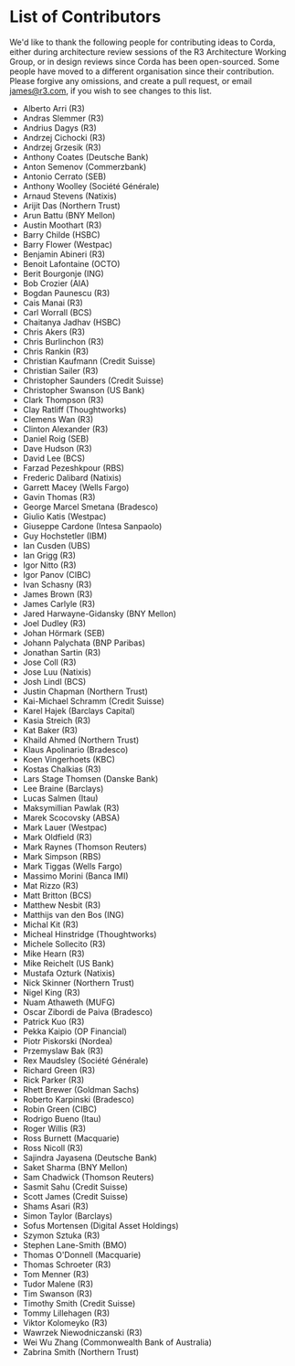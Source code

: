 # List of Contributors

We'd like to thank the following people for contributing ideas to Corda, 
either during architecture review sessions of the R3 Architecture Working Group, 
or in design reviews since Corda has been open-sourced. Some people have moved to 
a different organisation since their contribution. Please forgive any omissions, and 
create a pull request, or email <james@r3.com>, if you wish to see 
changes to this list.

* Alberto Arri (R3)
* Andras Slemmer (R3)
* Andrius Dagys (R3)
* Andrzej Cichocki (R3)
* Andrzej Grzesik (R3)
* Anthony Coates (Deutsche Bank)
* Anton Semenov (Commerzbank)
* Antonio Cerrato (SEB)
* Anthony Woolley (Société Générale)
* Arnaud Stevens (Natixis)
* Arijit Das (Northern Trust)
* Arun Battu (BNY Mellon)
* Austin Moothart (R3)
* Barry Childe (HSBC)
* Barry Flower (Westpac)
* Benjamin Abineri (R3)
* Benoit Lafontaine (OCTO)
* Berit Bourgonje (ING)
* Bob Crozier (AIA)
* Bogdan Paunescu (R3)
* Cais Manai (R3)
* Carl Worrall (BCS)
* Chaitanya Jadhav (HSBC)
* Chris Akers (R3)
* Chris Burlinchon (R3)
* Chris Rankin (R3)
* Christian Kaufmann (Credit Suisse)
* Christian Sailer (R3)
* Christopher Saunders (Credit Suisse)
* Christopher Swanson (US Bank)
* Clark Thompson (R3)
* Clay Ratliff (Thoughtworks)
* Clemens Wan (R3)
* Clinton Alexander (R3)
* Daniel Roig (SEB)
* Dave Hudson (R3)
* David Lee (BCS)
* Farzad Pezeshkpour (RBS)
* Frederic Dalibard (Natixis)
* Garrett Macey (Wells Fargo)
* Gavin Thomas (R3)
* George Marcel Smetana (Bradesco)
* Giulio Katis (Westpac)
* Giuseppe Cardone (Intesa Sanpaolo)
* Guy Hochstetler (IBM)
* Ian Cusden (UBS)
* Ian Grigg (R3)
* Igor Nitto (R3)
* Igor Panov (CIBC)
* Ivan Schasny (R3)
* James Brown (R3)
* James Carlyle (R3)
* Jared Harwayne-Gidansky (BNY Mellon)
* Joel Dudley (R3)
* Johan Hörmark (SEB)
* Johann Palychata (BNP Paribas)
* Jonathan Sartin (R3)
* Jose Coll (R3)
* Jose Luu (Natixis)
* Josh Lindl (BCS)
* Justin Chapman (Northern Trust)
* Kai-Michael Schramm (Credit Suisse)
* Karel Hajek (Barclays Capital)
* Kasia Streich (R3)
* Kat Baker (R3)
* Khaild Ahmed (Northern Trust)
* Klaus Apolinario (Bradesco)
* Koen Vingerhoets (KBC)
* Kostas Chalkias (R3)
* Lars Stage Thomsen (Danske Bank)
* Lee Braine (Barclays)
* Lucas Salmen (Itau)
* Maksymillian Pawlak (R3)
* Marek Scocovsky (ABSA)
* Mark Lauer (Westpac)
* Mark Oldfield (R3)
* Mark Raynes (Thomson Reuters)
* Mark Simpson (RBS)
* Mark Tiggas (Wells Fargo)
* Massimo Morini (Banca IMI)
* Mat Rizzo (R3)
* Matt Britton (BCS)
* Matthew Nesbit (R3)
* Matthijs van den Bos (ING)
* Michal Kit (R3)
* Micheal Hinstridge (Thoughtworks)
* Michele Sollecito (R3)
* Mike Hearn (R3)
* Mike Reichelt (US Bank)
* Mustafa Ozturk (Natixis)
* Nick Skinner (Northern Trust)
* Nigel King (R3)
* Nuam Athaweth (MUFG)
* Oscar Zibordi de Paiva (Bradesco)
* Patrick Kuo (R3)
* Pekka Kaipio (OP Financial)
* Piotr Piskorski (Nordea)
* Przemyslaw Bak (R3)
* Rex Maudsley (Société Générale)
* Richard Green (R3)
* Rick Parker (R3)
* Rhett Brewer (Goldman Sachs)
* Roberto Karpinski (Bradesco)
* Robin Green (CIBC)
* Rodrigo Bueno (Itau)
* Roger Willis (R3)
* Ross Burnett (Macquarie)
* Ross Nicoll (R3)
* Sajindra Jayasena (Deutsche Bank)
* Saket Sharma (BNY Mellon)
* Sam Chadwick (Thomson Reuters)
* Sasmit Sahu (Credit Suisse)
* Scott James (Credit Suisse)
* Shams Asari (R3)
* Simon Taylor (Barclays)
* Sofus Mortensen (Digital Asset Holdings)
* Szymon Sztuka (R3)
* Stephen Lane-Smith (BMO)
* Thomas O'Donnell (Macquarie)
* Thomas Schroeter (R3)
* Tom Menner (R3)
* Tudor Malene (R3)
* Tim Swanson (R3)
* Timothy Smith (Credit Suisse)
* Tommy Lillehagen (R3)
* Viktor Kolomeyko (R3)
* Wawrzek Niewodniczanski (R3)
* Wei Wu Zhang (Commonwealth Bank of Australia)
* Zabrina Smith (Northern Trust)